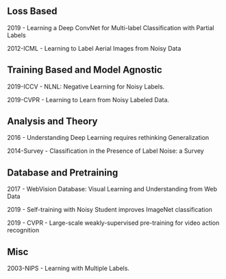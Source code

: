 ## Loss Based

2019 - Learning a Deep ConvNet for Multi-label Classification with Partial Labels

2012-ICML - Learning to Label Aerial Images from Noisy Data


## Training Based and Model Agnostic

2019-ICCV - NLNL: Negative Learning for Noisy Labels.

2019-CVPR - Learning to Learn from Noisy Labeled Data.

## Analysis and Theory

2016 - Understanding Deep Learning requires rethinking Generalization

2014-Survey - Classification in the Presence of Label Noise: a Survey

## Database and Pretraining

2017 - WebVision Database: Visual Learning and Understanding from Web Data

2019 - Self-training with Noisy Student improves ImageNet classification

2019 - CVPR - Large-scale weakly-supervised pre-training for video action recognition

## Misc

2003-NIPS - Learning with Multiple Labels.
